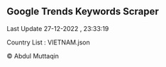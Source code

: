 

## Google Trends Keywords Scraper 
 
Last Update 27-12-2022 , 23:33:19

Country List :
VIETNAM.json



© Abdul Muttaqin 
